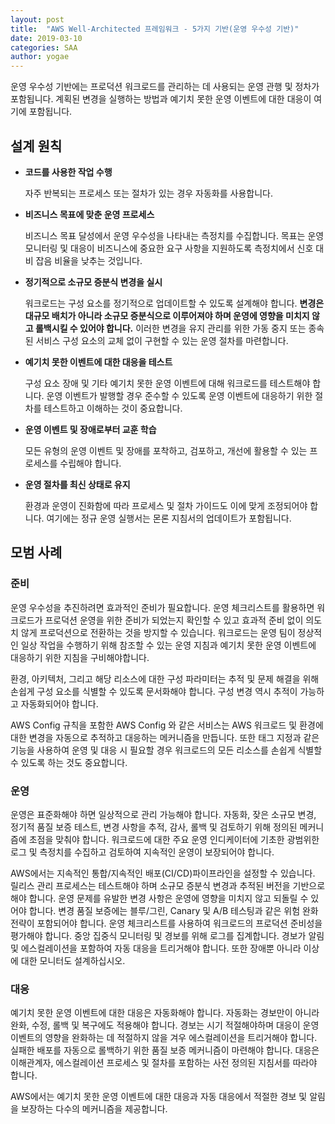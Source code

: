 ```yaml
---
layout: post
title:  "AWS Well-Architected 프레임워크 - 5가지 기반(운영 우수성 기반)"
date: 2019-03-10
categories: SAA
author: yogae
---
```


운영 우수성 기반에는 프로덕션 워크로드를 관리하는 데 사용되는 운영 관행 및 정차가 포함됩니다. 계획된 변경을 실행하는 방법과 예기치 못한 운영 이벤트에 대한 대응이 여기에 포함됩니다.

## 설계 원칙

- **코드를 사용한 작업 수행**

  자주 반복되는 프로세스 또는 절차가 있는 경우 자동화를 사용합니다.

- **비즈니스 목표에 맞춘 운영 프로세스**

  비즈니스 목표 달성에서 운영 우수성을 나타내는 측정치를 수집합니다. 목표는 운영 모니터링 및 대응이 비즈니스에 중요한 요구 사항을 지원하도록 측정치에서 신호 대비 잡음 비율을 낮추는 것입니다. 

- **정기적으로 소규모 증분식 변경을 실시**

  워크로드는 구성 요소를 정기적으로 업데이트할 수 있도록 설계해야 합니다. **변경은 대규모 배치가 아니라 소규모 증분식으로 이루어져야 하며 운영에 영향을 미치지 않고 롤백시킬 수 있어야 합니다.** 이러한 변경을 유지 관리를 위한 가동 중지 또는 종속된 서비스 구성 요소의 교체 없이 구현할 수 있는 운영 절차를 마련합니다.

- **예기치 못한 이벤트에 대한 대응을 테스트**

  구성 요소 장애 및 기타 예기치 못한 운영 이벤트에 대해 워크로드를 테스트해야 합니다. 운영 이벤트가 발행할 경우 준수할 수 있도록 운영 이벤트에 대응하기 위한 절차를 테스트하고 이해하는 것이 중요합니다.

- **운영 이벤트 및 장애로부터 교훈 학습**

  모든 유형의 운영 이벤트 및 장애를 포착하고, 검포하고, 개선에 활용할 수 있는 프로세스를 수립해야 합니다.

- **운영 절차를 최신 상태로 유지**

  환경과 운영이 진화함에 따라 프로세스 및 절차 가이드도 이에 맞게 조정되어야 합니다.  여기에는 정규 운영 실행서는 몬론 지침서의 업데이트가 포함됩니다.

## 모범 사례

### 준비

운영 우수성을 추진하려면 효과적인 준비가 필요합니다. 운영 체크리스트를 활용하면 워크로드가 프로덕션 운영을 위한 준비가 되었는지 확인할 수 있고 효과적 준비 없이 의도치 않게 프로덕션으로 전환하는 것을 방지할 수 있습니다. 워크로드는 운영 팀이 정상적인 일상 작업을 수행하기 위해 참조할 수 있는 운영 지침과 예기치 못한 운영 이벤트에 대응하기 위한 지침을 구비해야합니다. 

환경, 아키텍처, 그리고 해당 리소스에 대한 구성 파라미터는 추적 및 문제 해결을 위해 손쉽게 구성 요소를 식별할 수 있도록 문서화해야 합니다. 구성 변경 역시 추적이 가능하고 자동화되어야 합니다.

AWS Config 규칙을 포함한 AWS Config 와 같은 서비스는 AWS 워크로드 및 환경에 대한 변경을 자동으로 추적하고 대응하는 메커니즘을 만듭니다. 또한 태그 지정과 같은 기능을 사용하여 운영 및 대응 시 필요할 경우 워크로드의 모든 리소스를 손쉽게 식별할 수 있도록 하는 것도 중요합니다.

### 운영

운영은 표준화해야 하면 일상적으로 관리 가능해야 합니다. 자동화, 잦은 소규모 변경, 정기적 품질 보증 테스트, 변경 사항을 추적, 감사, 롤백 및 검토하기 위해 정의된 메커니즘에 초점을 맞춰야 합니다. 워크로드에 대한 주요 운영 인디케이터에 기초한 광범위한 로그 및 측정치를 수집하고 검토하여 지속적인 운영이 보장되어야 합니다.

AWS에서는 지속적인 통합/지속적인 배포(CI/CD)파이프라인을 설정할 수 있습니다. 릴리스 관리 프로세스는 테스트해야 하며 소규모 증분식 변경과 추적된 버전을 기반으로 해야 합니다. 운영 문제를 유발한 변경 사항은 운영에 영향을 미치지 않고 되돌릴 수 있어야 합니다. 변경 품질 보증에는 블루/그린, Canary 및 A/B 테스팅과 같은 위험 완화 전략이 포함되어야 합니다. 운영 체크리스트를 사용하여 워크로드의 프로덕션 준비성을 평가해야 합니다.  중앙 집중식 모니터링 및 경보를 위해 로그를 집계합니다. 경보가 알림 및 에스컬레이션을 포함하여 자동 대응을 트리거해야 합니다. 또한 장애뿐 아니라 이상에 대한 모니터도 설계하십시오.

### 대응

예기치 못한 운영 이벤트에 대한 대응은 자동화해야 합니다. 자동화는 경보만이 아니라 완화, 수정, 롤백 및 복구에도 적용해야 합니다. 경보는 시기 적절해야하며 대응이 운영 이벤트의 영향을 완화하는 데 적절하지 않을 겨우 에스컬레이션을 트리거해야 합니다. 실패한 배포를 자동으로 롤백하기 위한 품질 보증 메커니즘이 마련해야 합니다. 대응은 이해관계자, 에스컬레이션 프로세스 및 절차를 포함하는 사전 정의된 지침서를 따라야 합니다.

AWS에서는 예기치 못한 운영 이벤트에 대한 대응과 자동 대응에서 적절한 경보 및 알림을 보장하는 다수의 메커니즘을 제공합니다.